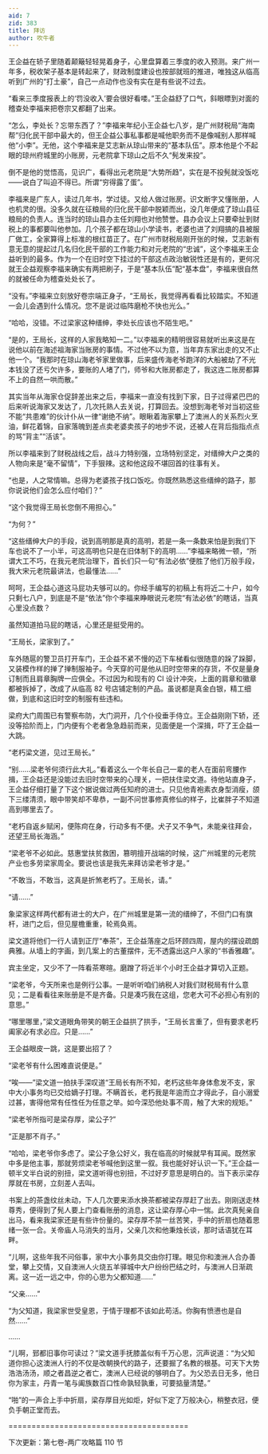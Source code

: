 ```yaml
---
aid: 7
zid: 383
title: 拜访
author: 吹牛者
---
```


王企益在轿子里随着颠簸轻轻晃着身子，心里盘算着三季度的收入预测。来广州一年多，税收架子基本是转起来了，财政制度建设也按部就班的推进，唯独这从临高听到广州的“打土豪”，自己一点动作也没有实在是有些说不过去。

“看来三季度报表上的‘罚没收入’要会很好看喽。”王企益舒了口气，斜眼瞟到对面的稽查处李福来把卷宗又都翻了出来。

“怎么，李处长？忘带东西了？”李福来年纪小王企益七八岁，是广州财税局“海南帮”归化民干部中最大的，但王企益公事私事都是喊他职务而不是像喊别人那样喊他“小李”。无他，这个李福来是艾志新从琼山带来的“基本队伍”。原本他是个不起眼的琼州府城里的小账房，元老院拿下琼山之后不久“髡发来投”。

倒不是他的觉悟高，见识广，看得出元老院是“大势所趋”，实在是不投髡就没饭吃――说白了叫迫不得已。所谓“穷得露了蛋”。

李福来是广东人，读过几年书，学过徒。又给人做过账房。识文断字又懂账册，人也机灵的很。没多久就在征粮局的归化民干部中脱颖而出，没几年便成了琼山县征粮局的负责人。连当时的琼山县办主任刘翔也对他赞誉。县办会议上只要牵扯到财税上的事都要叫他参加。几个孩子都在琼山小学读书，老婆也进了刘翔搞的县被服厂做工，全家算得上标准的根红苗正了。在广州市财税局刚开张的时候，艾志新有意无意的提起过几名归化民干部的工作能力和对元老院的“忠诚”，这个李福来王企益听到的最多。作为一个在旧时空下挂过的干部这点政治敏锐性还是有的，更何况就王企益观察李福来确实有两把刷子，于是“基本队伍”配“基本盘”，李福来很自然的就被任命为稽查处处长了。

“没有。”李福来立刻放好卷宗端正身子，“王局长，我觉得再看看比较踏实。不知道一会儿会遇到什么情况。您不是说过临阵磨枪不快也光么。”

“哈哈，没错。不过梁家这种缙绅，李处长应该也不陌生吧。”

“是的，王局长，这样的人家我略知一二。”以李福来的精明很容易就听出来这是在说他以前在海述祖海家当账房的事情。不过他不以为意，当年弃东家出走的又不止他一个。“我那时在琼山海老爷家里做事，后来盛传海老爷跑洋的大船被劫了不光本钱没了还亏欠许多，要账的人堵了门，师爷和大账房都走了，我这连二账房都算不上的自然一哄而散。”

其实当年从海家仓促辞差出来之后，李福来一直没有找到下家，日子过得紧巴巴的后来听说海家又发达了，几次托熟人去关说，打算回去。没想到海老爷对当初这些不能“共患难”的伙计仆从一律“谢绝不纳”。眼瞅着海家攀上了澳洲人的关系烈火烹油，鲜花着锦，自家落魄到差点卖老婆卖孩子的地步不说，还被人在背后指指点点的骂“背主”“活该”。

所以李福来到了财税战线之后，战斗力特别强，立场特别坚定，对缙绅大户之类的人物向来是“毫不留情”，下手狠辣。这和他这段不堪回首的往事有关。

“也是，人之常情嘛。总得为老婆孩子找口饭吃。你既然熟悉这些缙绅的路子，那你说说他们会怎么应付咱们？”

“这个我觉得王局长您倒不用担心。”

“为何？”

“这些缙绅大户的手段，说到高明那是真的高明，若是一条一条数来怕是到我们下车也说不了一小半，可这高明也只是在旧体制下的高明……”李福来略微一顿，“所谓大工不巧，在我元老院治理下，首长们只一句“有法必依”便胜了他们万般手段，我大宋元老院最讲法，也最懂法……”

呵呵，王企益心道这马屁功夫够可以的。你经手编写的初稿上有将近二十户，如今只剩七八户，到底是不是“依法”你个李福来睁眼说元老院“有法必依”的瞎话，当真心里没点数？

虽然知道拍马屁的瞎话，心里还是挺受用的。

“王局长，梁家到了。”

车外随扈的警卫员打开车门，王企益不紧不慢的迈下车梯看似很随意的跺了跺脚，又装模作样的掸了掸制服袖子。今天穿的可是他从旧时空带来的存货，不仅是量身订制而且肩章胸牌一应俱全。不过因为和现有的 CI 设计冲突，上面的肩章和徽章都被拆掉了，改成了从临高 82 号店铺定制的产品。虽说都是真金白银，精工细做，到底和这旧时空的制服有些违和。

梁府大门周围已有警察布防，大门洞开，几个仆役垂手侍立。王企益刚刚下轿，还没等拾阶而上，门内便有个老者急急趋前而来，见面便是一个深揖，吓了王企益一大跳。

“老朽梁文道，见过王局长。”

“别……梁老爷何须行此大礼。”看着这么一个年长自己一辈的老人在面前弯腰作揖，王企益还是没能过去旧时空带来的心理关，一把扶住梁文道。待他站直身子，王企益仔细打量了下这个据说做过两任知府的进士。只见他青袍素衣身型消瘦，颌下三缕清须，眼中带笑却不卑恭，一副不问世事修真修仙的样子，比崔胖子不知道高到哪里去了。

“老朽自返乡赋闲，便陈疴在身，行动多有不便。犬子又不争气，未能亲往拜会，还望王局长海涵。”

“梁老爷不必如此。慈惠堂扶贫救困，篡明擅开战端的时候，这广州城里的元老院产业也多劳梁家周全。要说也该是我先来拜访梁老爷才是。”

“不敢当，不敢当，这真是折煞老朽了。王局长，请。”

“请……”

象梁家这样两代都有进士的大户，在广州城里是第一流的缙绅了，不但门口有旗杆，进门之后，但见屋檐重重，轮焉奂焉。

梁文道将他们一行人请到正厅“奉茶”，王企益落座之后环顾四周，屋内的摆设疏朗典雅。从墙上的字画，到几案上的古董摆件，无不透露出这户人家的“书香雅趣”。

宾主坐定，又少不了一阵看茶寒暄。磨蹭了将近半个小时王企益才算切入正题。

“梁老爷，今天所来也是例行公事。一是听听咱们纳税人对我们财税局有什么意见；二是看看往来账册是不是齐备。只是凑巧我在这组，您老大可不必担心有别的意思。”

“哪里哪里，”梁文道眼角带笑的朝王企益拱了拱手，“王局长言重了，但有要求老朽阖家必有求必应。只是……”

王企益眼皮一跳，这是要出招了？

“梁老爷有什么困难直说便是。”

“唉――”梁文道一拍扶手深叹道“王局长有所不知，老朽这些年身体愈发不支，家中大小事务均已交给嫡子打理。不瞒首长，老朽我是年逾而立才得此子，自小溺爱过甚，害得他常有任性任为任意之举。如今深恐他处事不周，触了大宋的规矩。”

“梁老爷所指可是梁存厚，梁公子?”

“正是那不肖子。”

“哈哈，梁老爷你多虑了。梁公子急公好义，我在临高的时候就早有耳闻。既然家中多是他主事，那就劳烦梁老爷喊他到这里一叙。我也能好好认识一下。”王企益一顿半文半白说的别扭，梁文道听得也别扭，不过好歹意思是明白的。当下表示梁存厚就在书房，立刻差人去叫。

书案上的茶盏纹丝未动，下人几次要来添水换茶都被梁存厚赶了出去。刚刚送走林尊秀，便得到了髡人要上门查看账册的消息，这让梁存厚心中一惴。此次真髡亲自出马，看来我梁家还是有些许份量的。梁存厚不禁一丝苦笑，手中的折扇也随着思绪一张一合。关帝庙人马消失的当月，父亲几次和他秉烛长谈，那时话语犹在耳畔。

“儿啊，这些年我不问俗事，家中大小事务具交由你打理。眼见你和澳洲人合办善堂，攀上交情，又自澳洲人火烧五羊驿城中大户纷纷巴结之时，与澳洲人日渐疏离。这一近一远之中，你的心思为父都知道……”

“父亲……”

“为父知道，我梁家世受皇恩，于情于理都不该如此苟活。你胸有愤懑也是自然……”

……

“儿啊，郅都旧事你可读过？”梁文道手抚膝盖似有千万心思，沉声说道：“为父知道你担心这澳洲人行的不仅是改朝换代的路子，还要掘了名教的根基。可天下大势浩浩汤汤，顺之者昌逆之者亡，澳洲人已经说的够明白了。为父恐去日无多，他日你为家主，丹青一笔与阖族数百口性命孰轻孰重，可要掂量清楚。”

“啪”的一声合上手中折扇，梁存厚目光如炬，好似下定了万般决心，稍整衣冠，便负手朝正堂而去。

=======================================

下次更新：第七卷-两广攻略篇 110 节
